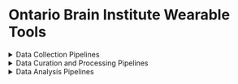 # Ontario Brain Institute Wearable Tools

<details><summary>Data Collection Pipelines</summary>
&nbsp;

Discuss different wearable tools...

</details>

<details><summary>Data Curation and Processing Pipelines</summary>
&nbsp;
  
| Tool/Pipeline | Description | Requirements | Compute Location | Research Program(s) |
| ---------------- | ----------- | --------------------------- | ----------- | ---------|
| RStudio | Software used to write R scripts to wrangle wearables data | N/A | At the lab | CAN-BIND |
| Nimbalwear (to be released!) | Python package that is used for wearables data curation and analysis. Will be able to run 6 different pipelines <br> <blockquote><details><summary>Organization Pipeline</summary>Pipeline used to organize wearables data before processing. </details></blockquote> <blockquote><details><summary> Conversion Pipeline</summary> Pipeline that converts compressed binary files into standardized European Data Format (EDF)</details></blockquote> <blockquote><details><summary>Synchronization Pipeline</summary>Pipeline that synchronizes data based on known movements (including naturalistic movements) </details></blockquote> <blockquote><details><summary>Event Detection Pipeline</summary>Pipeline that detects bouts of sleep,walking, non-wear events and other events. </details></blockquote> <blockquote><details><summary>Feature Extraction Pipeline</summary>Pipeline that extracts features of bouts (length/duration, frequency, macrolevel, stride, step times).</details> </blockquote> <blockquote><details><summary>Analysis Pipeline</summary>Pipeline that performs analysis on wearables data. </details></blockquote> | Python, Numpy, Pandas, scipy | At the lab | ONDRI |

</details>

<details><summary>Data Analysis Pipelines</summary></details>
